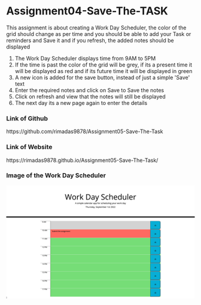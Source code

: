 <h1>Assignment04-Save-The-TASK</h1>
<p>This assignment is about creating a Work Day Scheduler, the color of the grid should change as per time and you should be able to add your Task or reminders and Save it and if you refresh, the added notes should be displayed</p>
<ol>
<li>The Work Day Scheduler displays time from 9AM to 5PM</li>
<li>If the time is past the color of the grid will be grey, if its a present time it will be displayed as red and if its future time it will be displayed in green</li>
<li>A new icon is added for the save button, instead of just a simple 'Save' text</li>
<li>Enter the required notes and click on Save to Save the notes</li>
<li>Click on refresh and view that the notes will still be displayed</li>
<li>The next day its a new page again to enter the details</li>
</ol>




<h3>Link of Github</h3>
<p>https://github.com/rimadas9878/Assignment05-Save-The-Task</p>

<h3>Link of Website</h3>
<p>https://rimadas9878.github.io/Assignment05-Save-The-Task/</p>

<h3>Image of the Work Day Scheduler</h3>
<img src="./Assets/Images/Save_The_Task.png" alt="Save The Task"/>